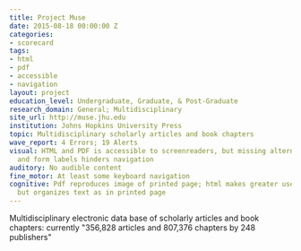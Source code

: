 ```yaml
---
title: Project Muse
date: 2015-08-18 00:00:00 Z
categories:
- scorecard
tags:
- html
- pdf
- accessible
- navigation
layout: project
education_level: Undergraduate, Graduate, & Post-Graduate
research_domain: General; Multidisciplinary
site_url: http://muse.jhu.edu
institution: Johns Hopkins University Press
topic: Multidisciplinary scholarly articles and book chapters
wave_report: 4 Errors; 19 Alerts
visual: HTML and PDF is accessible to screenreaders, but missing alternative text
  and form labels hinders navigation
auditory: No audible content
fine_motor: At least some keyboard navigation
cognitive: Pdf reproduces image of printed page; html makes greater use of white space
  but organizes text as in printed page
---
```


Multidisciplinary electronic data base of scholarly articles and book chapters: currently "356,828 articles and 807,376 chapters by 248 publishers"